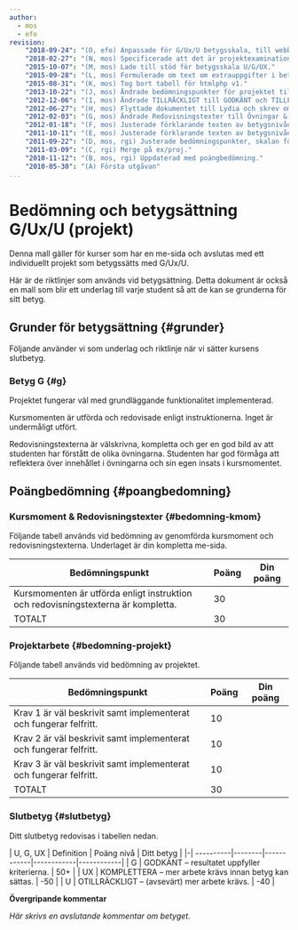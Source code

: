 ```yaml
---
author:
  - mos
  - efo
revision:
    "2018-09-24": "(O, efo) Anpassade för G/Ux/U betygsskala, till webbgl."
    "2018-02-27": "(N, mos) Specificerade att det är projektexamination."
    "2015-10-07": "(M, mos) Lade till stöd för betygsskala U/G/UX."
    "2015-09-28": "(L, mos) Formulerade om text om extrauppgifter i betyg AB."
    "2015-08-31": "(K, mos) Tog bort tabell för htmlphp v1."
    "2013-10-22": "(J, mos) Ändrade bedömningspunkter för projektet till 6 krav för att matcha nya oophp-kursen, samt fokus på A-F betygsskala istället för G/VG."
    "2012-12-06": "(I, mos) Ändrade TILLRÄCKLIGT till GODKÄNT och TILLFREDSSTÄLLANDE till BRA och BRA TILl BÄTTRE ÄN BRA."
    "2012-06-27": "(H, mos) Flyttade dokumentet till Lydia och skrev om i markdown."
    "2012-02-03": "(G, mos) Ändrade Redovisningstexter till Övningar & Redovisningstexter i poängbedömning."
    "2012-01-18": "(F, mos) Justerade förklarande texten av betygsnivåerna."
    "2011-10-11": "(E, mos) Justerade förklarande texten av betygsnivåerna."
    "2011-09-22": "(D, mos, rgi) Justerade bedömningspunkter, skalan för betygsättning och texter. Ett dokument för alla kurser."
    "2011-03-09": "(C, rgi) Merge på ex/proj."
    "2010-11-12": "(B, mos, rgi) Uppdaterad med poängbedömning."
    "2010-05-30": "(A) Första utgåvan"
...
```

Bedömning och betygsättning G/Ux/U (projekt)
==================================

Denna mall gäller för kurser som har en me-sida och avslutas med ett individuellt projekt som betygssätts med G/Ux/U.

Här är de riktlinjer som används vid betygsättning. Detta dokument är också en mall som blir ett underlag till varje student så att de kan se grunderna för sitt betyg.



Grunder för betygsättning {#grunder}
-------------------------

Följande använder vi som underlag och riktlinje när vi sätter kursens slutbetyg.



<!-- ### Betyg A eller B (VG) {#vg}

Projektet fungerar i stort sett felfritt med så gott som all funktionalitet implementerad, inklusive optionella krav.

Kursmomenten är utförda med utmärkt resultat och redovisade enligt instruktionen. Inget saknas eller är bristfälligt utfört.

Redovisningstexterna är kompletta, väl strukturerade och insiktsfulla. Via redovisningarna ger studenten en utomordentligt god bild av att förstå övningarna och dess innebörd. Studenten har mycket god förmåga att reflektera över kursmomenten, dess innehåll och sitt eget lärande. -->



### Betyg G {#g}

Projektet fungerar väl med grundläggande funktionalitet implementerad.

Kursmomenten är utförda och redovisade enligt instruktionerna. Inget är undermåligt utfört.

Redovisningstexterna är välskrivna, kompletta och ger en god bild av att studenten har förstått de olika övningarna. Studenten har god förmåga att reflektera över innehållet i övningarna och sin egen insats i kursmomentet.



Poängbedömning {#poangbedomning}
--------------------------------



### Kursmoment & Redovisningstexter {#bedomning-kmom}

Följande tabell används vid bedömning av genomförda kursmoment och redovisningstexterna. Underlaget är din kompletta me-sida.

| Bedömningspunkt | Poäng | Din poäng |
|-----------------|-------|-----------|
| Kursmomenten är utförda enligt instruktion och redovisningstexterna är kompletta. | 30 | |
| TOTALT | 30 | |



### Projektarbete {#bedomning-projekt}

Följande tabell används vid bedömning av projektet.

| Bedömningspunkt | Poäng | Din poäng |
|-----------------|-------|-----------|
| Krav 1 är väl beskrivit samt implementerat och fungerar felfritt. | 10 | |
| Krav 2 är väl beskrivit samt implementerat och fungerar felfritt. | 10 | |
| Krav 3 är väl beskrivit samt implementerat och fungerar felfritt. | 10 | |
| TOTALT | 30 | |



### Slutbetyg {#slutbetyg}

Ditt slutbetyg redovisas i tabellen nedan.

| U, G, UX  | Definition | Poäng nivå | Ditt betyg |
|-| ----------|--------|------------|------------|------------|
| G | GODKÄNT – resultatet uppfyller kriterierna. | 50+ |
| UX | KOMPLETTERA – mer arbete krävs innan betyg kan sättas. | -50 |
| U | OTILLRÄCKLIGT – (avsevärt) mer arbete krävs. | -40 |


**Övergripande kommentar**

*Här skrivs en avslutande kommentar om betyget.*
